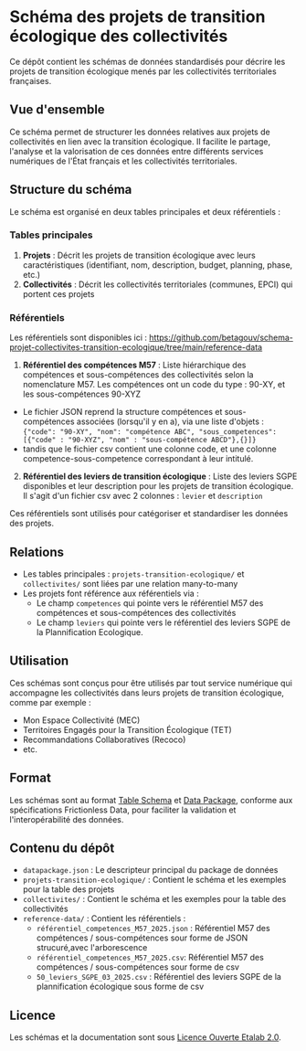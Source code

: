 # Schéma des projets de transition écologique des collectivités

Ce dépôt contient les schémas de données standardisés pour décrire les projets de transition écologique menés par les collectivités territoriales françaises.

## Vue d'ensemble

Ce schéma permet de structurer les données relatives aux projets de collectivités en lien avec la transition écologique. Il facilite le partage, l'analyse et la valorisation de ces données entre différents services numériques de l'État français et les collectivités territoriales.

## Structure du schéma

Le schéma est organisé en deux tables principales et deux référentiels :

### Tables principales

1. **Projets** : Décrit les projets de transition écologique avec leurs caractéristiques (identifiant, nom, description, budget, planning, phase, etc.)
2. **Collectivités** : Décrit les collectivités territoriales (communes, EPCI) qui portent ces projets

### Référentiels

Les référentiels sont disponibles ici : https://github.com/betagouv/schema-projet-collectivites-transition-ecologique/tree/main/reference-data

1. **Référentiel des compétences M57** : Liste hiérarchique des compétences et sous-compétences des collectivités selon la nomenclature M57. Les compétences ont un code du type : 90-XY, et les sous-compétences 90-XYZ
- Le fichier JSON reprend la structure compétences et sous-compétences associées (lorsqu'il y en a), via une liste d'objets : 
`{"code": "90-XY",
 "nom": "compétence ABC",
"sous_competences": [{"code" : "90-XYZ", "nom" : "sous-compétence ABCD"},{}]}`
- tandis que le fichier csv contient une colonne code, et une colonne competence-sous-competence correspondant à leur intitulé.  
2. **Référentiel des leviers de transition écologique** : Liste des leviers SGPE disponibles et leur description pour les projets de transition écologique. Il s'agit d'un fichier csv avec 2 colonnes : `levier` et `description`

Ces référentiels sont utilisés pour catégoriser et standardiser les données des projets.

## Relations

- Les tables principales : `projets-transition-ecologique/` et `collectivites/`   sont liées par une relation many-to-many
- Les projets font référence aux référentiels via :
  - Le champ `competences` qui pointe vers le référentiel M57 des compétences et sous-compétences des collectivités
  - Le champ `leviers` qui pointe vers le référentiel des leviers SGPE de la Plannification Ecologique.

## Utilisation

Ces schémas sont conçus pour être utilisés par tout service numérique qui accompagne les collectivités dans leurs projets de transition écologique, comme par exemple :

- Mon Espace Collectivité (MEC)
- Territoires Engagés pour la Transition Écologique (TET)
- Recommandations Collaboratives (Recoco)
- etc.

## Format

Les schémas sont au format [Table Schema](https://specs.frictionlessdata.io/table-schema/) et [Data Package](https://specs.frictionlessdata.io/data-package/), conforme aux spécifications Frictionless Data, pour faciliter la validation et l'interopérabilité des données.

## Contenu du dépôt

- `datapackage.json` : Le descripteur principal du package de données
- `projets-transition-ecologique/` : Contient le schéma et les exemples pour la table des projets
- `collectivites/` : Contient le schéma et les exemples pour la table des collectivités
- `reference-data/` : Contient les référentiels :
  - `référentiel_competences_M57_2025.json` : Référentiel M57 des compétences / sous-compétences sour forme de JSON strucuré,avec l'arborescence
  -  `référentiel_competences_M57_2025.csv`: Référentiel M57 des compétences / sous-compétences sour forme de csv
  - `50_leviers_SGPE_03_2025.csv` : Référentiel des leviers SGPE de la plannification écologique sous forme de csv

## Licence

Les schémas et la documentation sont sous [Licence Ouverte Etalab 2.0](https://www.etalab.gouv.fr/licence-ouverte-open-licence/).